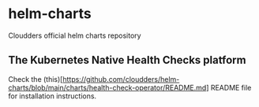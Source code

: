 # helm-charts
Cloudders official helm charts repository

## The Kubernetes Native Health Checks platform

Check the (this)[https://github.com/cloudders/helm-charts/blob/main/charts/health-check-operator/README.md] README file for installation instructions.
